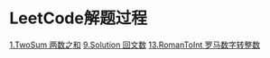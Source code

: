 

# LeetCode解题过程


  [1.TwoSum  两数之和](http://www.hyggex.xyz/articles/141)
  [9.Solution  回文数](http://www.hyggex.xyz/articles/140)
  [13.RomanToInt  罗马数字转整数](http://www.hyggex.xyz/articles/139)

    
